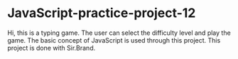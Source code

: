 # JavaScript-practice-project-12
Hi, this is a typing game. The user can select the difficulty level and play the game. The basic concept of JavaScript is used through this project. This project is done with Sir.Brand.
